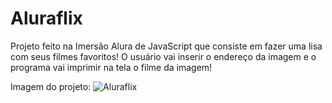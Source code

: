 # Aluraflix
Projeto feito na Imersão Alura de JavaScript que consiste em fazer uma lisa com seus filmes favoritos! O usuário vai inserir o endereço da imagem e o programa vai imprimir na tela o filme da imagem!

Imagem do projeto:
![Aluraflix](https://user-images.githubusercontent.com/91295530/158708673-e0dd1d19-c03b-4e8b-985b-88fc054f6e77.jpg)
